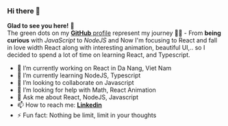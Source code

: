 ### Hi there 👋
**Glad to see you here!** :star_struck: <br> The green dots on my [**GitHub** profile](https://github.com/DoVuDung) represent my journey :running_man: - From **being curious** with *JavaScript* to *NodeJS* and Now I'm focusing to React and fall in love width React along with interesting animation, beautiful UI,.. so I decided to spend a lot of time on learning React, and Typescript. 

- 🔭 I’m currently working on React in Da Nang, Viet Nam
- 🌱 I’m currently learning NodeJS, Typescript
- 👯 I’m looking to collaborate on Javascript
- 🤔 I’m looking for help with Math, React Animation
- 💬 Ask me about React, NodeJS, Javascript
- 📫 How to reach me: [**Linkedin**](https://www.linkedin.com/in/andy-do-7093b8195/)
- ⚡ Fun fact: Nothing be limit, limit in your thoughts
<!-- - 😄 Pronouns: ... -->


